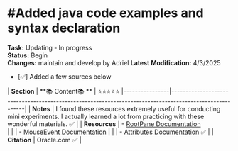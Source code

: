#Added java code examples and syntax declaration
=================================================
**Task:** Updating - In progress  
**Status:** Begin  
**Changes:** maintain and develop by Adriel 
**Latest Modification:** 4/3/2025
- [✅] Added a few sources below 



| **Section**    | **📚 Content📚 **                                                                                                                                                   |   ⭐⭐⭐⭐⭐
|----------------|--------------------------------------------------------------------------------------------------------|
| **Notes**      | I found these resources extremely useful for conducting mini experiments. I actually learned a lot from practicing with these wonderful materials.    ✅     |
| **Resources**  | - [RootPane Documentation](https://docs.oracle.com/javase/tutorial/uiswing/components/rootpane.html)                                                
     |
|                | - [MouseEvent Documentation](https://docs.oracle.com/javase/8/docs/api/java/awt/event/MouseEvent.html)                                                        |
|                | - [Attributes Documentation](https://docs.oracle.com/javase/8/docs/api/java/util/jar/Attributes.html)                                                 ✅     |
| **Citation**   | Oracle.com                                                                                                                                            ✅     |

